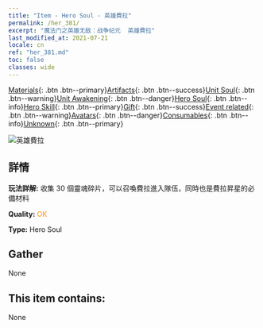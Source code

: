 ```yaml
---
title: "Item - Hero Soul - 英雄費拉"
permalink: /her_381/
excerpt: "魔法门之英雄无敌：战争纪元  英雄費拉"
last_modified_at: 2021-07-21
locale: cn
ref: "her_381.md"
toc: false
classes: wide
---
```

 [Materials](/ItemsCN/){: .btn .btn--primary}[Artifacts](/ItemsCN/Artifacts/){: .btn .btn--success}[Unit Soul](/ItemsCN/UnitSoul/){: .btn .btn--warning}[Unit Awakening](/ItemsCN/UnitAwakening/){: .btn .btn--danger}[Hero Soul](/ItemsCN/HeroSoul/){: .btn .btn--info}[Hero Skill](/ItemsCN/HeroSkill/){: .btn .btn--primary}[Gift](/ItemsCN/Gift/){: .btn .btn--success}[Event related](/ItemsCN/Events/){: .btn .btn--warning}[Avatars](/ItemsCN/Avatars/){: .btn .btn--danger}[Consumables](/ItemsCN/Consumables/){: .btn .btn--info}[Unknown](/ItemsCN/Unknown/){: .btn .btn--primary}

 ![英雄費拉](/images/h/h_Fiur.jpg)

## 詳情
 **玩法詳解:** 收集 30 個靈魂碎片，可以召喚費拉進入隊伍，同時也是費拉昇星的必備材料

 **Quality:** <span style="color: #FF8C00">OK</span>

 **Type:** Hero Soul

## Gather

  None

## This item contains:

  None

